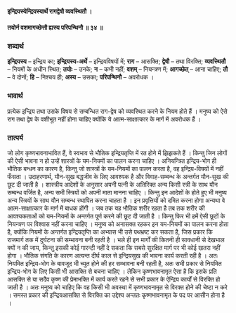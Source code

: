 #### इन्द्रियस्येन्द्रियस्यार्थे रागद्वेषौ व्यवस्थितौ ।
#### तयोर्न वशमागच्छेत्तौ ह्यस्य परिपन्थिनौ ॥ ३४ ॥

### शब्दार्थ

**इन्द्रियस्य** – इन्द्रिय का; **इन्द्रियस्य-अर्थे** – इन्द्रियविषयों में; **राग** – आसक्ति; **द्वेषौ** – तथा विरक्ति; **व्यवस्थितौ** – नियमों के अधीन स्थित; **तयोः** – उनके; **न** – कभी नहीं; **वशम्** – नियन्त्रण में; **आगच्छेत्** – आना चाहिए; **तौ** – वे दोनों; **हि** – निश्चय ही; **अस्य** – उसका; **परिपन्थिनौ** – अवरोधक ।

### भावार्थ

प्रत्येक इन्द्रिय तथा उसके विषय से सम्बन्धित राग-द्वेष को व्यवस्थित करने के नियम होते हैं । मनुष्य को ऐसे राग तथा द्वेष के वशीभूत नहीं होना चाहिए क्योंकि ये आत्म-साक्षात्कार के मार्ग में अवरोधक हैं ।

### तात्पर्य

जो लोग कृष्णभावनाभावित हैं, वे स्वभाव से भौतिक इन्द्रियतृप्ति में रत होने में झिझकते हैं । किन्तु जिन लोगों की ऐसी भावना न हो उन्हें शास्त्रों के यम-नियमों का पालन करना चाहिए । अनियन्त्रित इन्द्रिय-भोग ही भौतिक बन्धन का कारण है, किन्तु जो शास्त्रों के यम-नियमों का पालन करता है, वह इन्द्रिय-विषयों में नहीं फँसता । उदाहरणार्थ, यौन-सुख बद्धजीव के लिए आवश्यक है और विवाह-सम्बन्ध के अन्तर्गत यौन-सुख की छूट दी जाती है । शास्त्रीय आदेशों के अनुसार अपनी पत्नी के अतिरिक्त अन्य किसी स्त्री के साथ यौन सम्बन्ध वर्जित है, अन्य सभी स्त्रियों को अपनी माता मानना चाहिए । किन्तु इन आदेशों के होते हुए भी मनुष्य अन्य स्त्रियों के साथ यौन सम्बन्ध स्थापित करना चाहता है । इन प्रवृत्तियों को दमित करना होगा अन्यथा वे आत्म-साक्षात्कार के मार्ग में बाधक होंगी । जब तक यह भौतिक शरीर रहता है तब तक शरीर की आवश्यकताओं को यम-नियमों के अन्तर्गत पूर्ण करने की छूट दी जाती है । किन्तु फिर भी हमें ऐसी छूटों के नियन्त्रण पर विश्वास नहीं करना चाहिए । मनुष्य को अनासक्त रहकर इन यम-नियमों का पालन करना होता है, क्योंकि नियमों के अन्तर्गत इन्द्रियतृप्ति का अभ्यास भी उसे पथभ्रष्ट कर सकता है, जिस प्रकार कि राजमार्ग तक में दुर्घटना की सम्भावना बनी रहती है । भले ही इन मार्गों की कितनी ही सावधानी से देखभाल क्यों न की जाय, किन्तु इसकी कोई गारन्टी नहीं दे सकता कि सबसे सुरक्षित मार्ग पर भी कोई खतरा नहीं होगा । भौतिक संगति के कारण अत्यन्त दीर्घ काल से इन्द्रियसुख की भावना कार्य करती रही है । अतः नियमित इन्द्रिय-भोग के बावजूद भी च्युत होने की हर सम्भावना बनी रहती है, अतः सभी प्रकार से नियमित इन्द्रिय-भोग के लिए किसी भी आसक्ति से बचना चाहिए । लेकिन कृष्णभावनामृत ऐसा है कि इसके प्रति आसक्ति से या सदैव कृष्ण की प्रेमाभक्ति में कार्य करते रहने से सभी प्रकार के ऐन्द्रिय कार्यों से विरक्ति हो जाती है । अतः मनुष्य को चाहिए कि वह किसी भी अवस्था में कृष्णभावनामृत से विरक्त होने की चेष्टा न करे । समस्त प्रकार की इन्द्रियआसक्ति से विरक्ति का उद्देश्य अन्ततः कृष्णभावनामृत के पद पर आसीन होना है ।